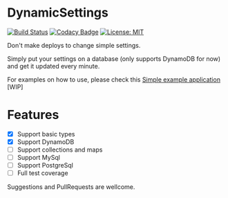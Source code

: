 # DynamicSettings

[![Build Status](https://travis-ci.org/gabrsar/DynamicSettings.svg?branch=master)](https://travis-ci.org/gabrsar/DynamicSettings) [![Codacy Badge](https://api.codacy.com/project/badge/Grade/e16b2830fb9d4ecc9e0ec450d36b0a93)](https://www.codacy.com/app/gabriel-saraiva/DynamicSettings?utm_source=github.com&amp;utm_medium=referral&amp;utm_content=gabrsar/DynamicSettings&amp;utm_campaign=Badge_Grade) [![License: MIT](https://img.shields.io/badge/License-MIT-yellow.svg)](https://opensource.org/licenses/MIT)

Don't make deploys to change simple settings.

Simply put your settings on a database (only supports DynamoDB for now) and get it updated every minute.

For examples on how to use, please check this [Simple example application](https://github.com/gabrsar/DynamicSettingsExample) [WIP]

# Features
- [X] Support basic types
- [X] Support DynamoDB 
- [ ] Support collections and maps
- [ ] Support MySql
- [ ] Support PostgreSql
- [ ] Full test coverage

Suggestions and PullRequests are wellcome.
